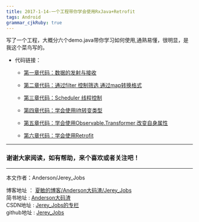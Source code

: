 ```yaml
---
title: 2017-1-14-一个工程带你学会使用RxJava+Retrofit
tags: Android
grammar_cjkRuby: true
---
```


写了一个工程，大概分六个demo.java带你学习如何使用,通熟易懂，很明显，是我这个菜鸟写的。

 * 代码链接：
 
 	* [第一章代码：数据的发射与接收](https://github.com/Jerey-Jobs/RxJavaDemos/blob/master/app/src/main/java/com/jerey/rxjavademo/Demo1.java)
 	
 	* [第二章代码：通过filter 控制筛选 通过map转换格式](https://github.com/Jerey-Jobs/RxJavaDemos/blob/master/app/src/main/java/com/jerey/rxjavademo/Demo2.java)
 	
 	* [第三章代码：Scheduler 线程控制](https://github.com/Jerey-Jobs/RxJavaDemos/blob/master/app/src/main/java/com/jerey/rxjavademo/Demo3.java)
 	
	* [第四章代码：学会使用lift转变类型](https://github.com/Jerey-Jobs/RxJavaDemos/blob/master/app/src/main/java/com/jerey/rxjavademo/Demo4.java)
	
	* [第五章代码：学会使用Observable.Transformer 改变自身属性](https://github.com/Jerey-Jobs/RxJavaDemos/blob/master/app/src/main/java/com/jerey/rxjavademo/Demo5.java)
	
	* [第六章代码：学会使用Retrofit](https://github.com/Jerey-Jobs/RxJavaDemos/blob/master/app/src/main/java/com/jerey/rxjavademo/RetrofitDemo.java)

 ----------
### 谢谢大家阅读，如有帮助，来个喜欢或者关注吧！

 ----------
 本文作者：Anderson/Jerey_Jobs 

 博客地址   ： [夏敏的博客/Anderson大码渣/Jerey_Jobs][1] <br>
 简书地址   :  [Anderson大码渣][2] <br>
 CSDN地址   :  [Jerey_Jobs的专栏][3] <br>
 github地址 :  [Jerey_Jobs][4]
 


  [1]: http://jerey.cn/
  [2]: http://www.jianshu.com/users/016a5ba708a0/latest_articles
  [3]: http://blog.csdn.net/jerey_jobs
  [4]: https://github.com/Jerey-Jobs
